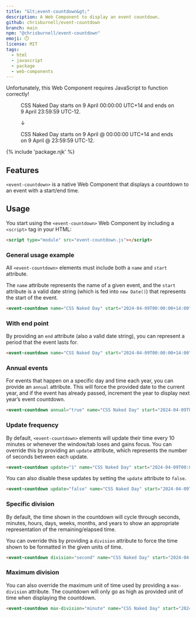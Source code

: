 ```yaml
---
title: "&lt;event-countdown&gt;"
description: A Web Component to display an event countdown.
github: chrisburnell/event-countdown
branch: main
npm: "@chrisburnell/event-countdown"
emoji: ⏱️
license: MIT
tags:
  - html
  - javascript
  - package
  - web-components
---
```


<script type="module" src="/js/components/event-countdown.js"></script>

<noscript><p class=" [ box  box--error ] ">Unfortunately, this Web Component requires JavaScript to function correctly!</p></noscript>

<figure class=" [ box ] [ gamma ] [ requires-js ] ">
    <p><event-countdown name="CSS Naked Day" annual="true" start="{{ global.thisYear }}-04-09T00:00:00+14:00" end="{{ global.thisYear }}-04-09T23:59:59-12:00">CSS Naked Day starts on 9 April 00:00:00 UTC+14 and ends on 9 April 23:59:59 UTC-12.</event-countdown></p>
    <p aria-hidden="true">↓</p>
    <p>CSS Naked Day starts on 9 April @ 00:00:00 UTC+14 and ends on 9 April @ 23:59:59 UTC-12.</p>
</figure>

{% include 'package.njk' %}

## Features

<code>&lt;event-countdown&gt;</code> is a native Web Component that displays a countdown to an event with a start/end time.

## Usage

You start using the <code>&lt;event-countdown&gt;</code> Web Component by including a <code>&lt;script&gt;</code> tag in your HTML:

```html
<script type="module" src="event-countdown.js"></script>
```

### General usage example

All `<event-countdown>` elements must include both a `name` and `start` attribute.

The `name` attribute represents the name of a given event, and the `start` attribute is a valid date string (which is fed into `new Date()`) that represents the start of the event.

```html
<event-countdown name="CSS Naked Day" start="2024-04-09T00:00:00+14:00"></event-countdown>
```

### With end point

By providing an `end` attribute (also a valid date string), you can represent a period that the event lasts for.

```html
<event-countdown name="CSS Naked Day" start="2024-04-09T00:00:00+14:00" end="2024-04-09T23:59:59-12:00"></event-countdown>
```

### Annual events

For events that happen on a specific day and time each year, you can provide an `annual` attribute. This will force the provided date to the current year, and if the event has already passed, increment the year to display next year’s event countdown.

```html
<event-countdown annual="true" name="CSS Naked Day" start="2024-04-09T00:00:00+14:00"></event-countdown>
```

### Update frequency

By default, `<event-countdown>` elements will update their time every 10 minutes or whenever the window/tab loses and gains focus. You can override this by providing an `update` attribute, which represents the number of seconds between each update.

```html
<event-countdown update="1" name="CSS Naked Day" start="2024-04-09T00:00:00+14:00"></event-countdown>
```

You can also disable these updates by setting the `update` attribute to `false`.

```html
<event-countdown update="false" name="CSS Naked Day" start="2024-04-09T00:00:00+14:00"></event-countdown>
```

### Specific division

By default, the time shown in the countdown will cycle through seconds, minutes, hours, days, weeks, months, and years to show an appropriate representation of the remaining/elapsed time.

You can override this by providing a `division` attribute to force the time shown to be formatted in the given units of time.

```html
<event-countdown division="second" name="CSS Naked Day" start="2024-04-09T00:00:00+14:00"></event-countdown>
```

### Maximum division

You can also override the maximum unit of time used by providing a `max-division` attribute. The countdown will only go as high as provided unit of time when displaying the countdown.

```html
<event-countdown max-division="minute" name="CSS Naked Day" start="2024-04-09T00:00:00+14:00"></event-countdown>
```

